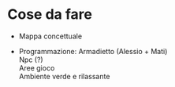 # Cose da fare

- Mappa concettuale 

- Programmazione:
Armadietto (Alessio + Mati) </br>
Npc (?) </br>
Aree gioco </br>
Ambiente verde e rilassante </br>
